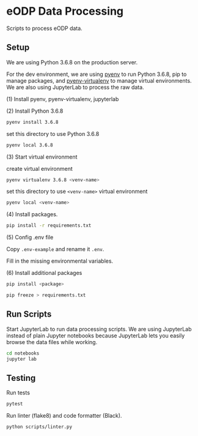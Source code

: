 # eODP Data Processing

Scripts to process eODP data.

## Setup

We are using Python 3.6.8 on the production server.

For the dev environment, we are using [pyenv](https://github.com/pyenv/pyenv)
to run Python 3.6.8, pip to manage packages, and
[pyenv-virtualenv](https://github.com/pyenv/pyenv-virtualenv) to manage virtual
environments. We are also using JupyterLab to process the raw data.

(1) Install pyenv, pyenv-virtualenv, jupyterlab

(2) Install Python 3.6.8

```bash
pyenv install 3.6.8
```

set this directory to use Python 3.6.8

```bash
pyenv local 3.6.8
```

(3) Start virtual environment

create virtual environment

```bash
pyenv virtualenv 3.6.8 <venv-name>
```

set this directory to use `<venv-name>` virtual environment

```bash
pyenv local <venv-name>
```

(4) Install packages.

```bash
pip install -r requirements.txt
```

(5) Config .env file

Copy `.env-example` and rename it `.env`.

Fill in the missing environmental variables.

(6) Install additional packages

```bash
pip install <package>

pip freeze > requirements.txt
```

## Run Scripts

Start JupyterLab to run data processing scripts. We are using JupyterLab instead
of plain Jupyter notebooks because JupyterLab lets you easily browse the data
files while working.

```bash
cd notebooks
jupyter lab
```

## Testing

Run tests

```bash
pytest
```

Run linter (flake8) and code formatter (Black).

```bash
python scripts/linter.py
```
